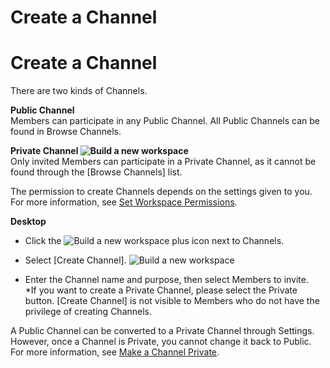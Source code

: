 # Create a Channel

Create a Channel
================

 There are two kinds of Channels.  
  
**Public Channel**  
Members can participate in any Public Channel. All Public Channels can be found in Browse Channels.  
  
**Private Channel ![Build a new workspace](https://files.swit.io/help_image/GS_04_Private_icon.png)**  
Only invited Members can participate in a Private Channel, as it cannot be found through the [Browse Channels] list.

   
The permission to create Channels depends on the settings given to you. For more information, see [Set Workspace Permissions](https://help.swit.io/feature/19021808473085p1BBi/1902260525213uEbops).



**Desktop** 

* Click the ![Build a new workspace](https://files.swit.io/help_image/GS_04_Create_icon.png) plus icon next to Channels.


* Select [Create Channel]. ![Build a new workspace](https://files.swit.io/help_image/FB_MC2_Create.png) 


* Enter the Channel name and purpose, then select Members to invite.  
*If you want to create a Private Channel, please select the Private button.
  [Create Channel] is not visible to Members who do not have the privilege of creating Channels.

 A Public Channel can be converted to a Private Channel through Settings. However, once a Channel is Private, you cannot change it back to Public. For more information, see [Make a Channel Private](https://help.swit.io/feature/19021808473085p1BBi/1902260525213uEbops).

 